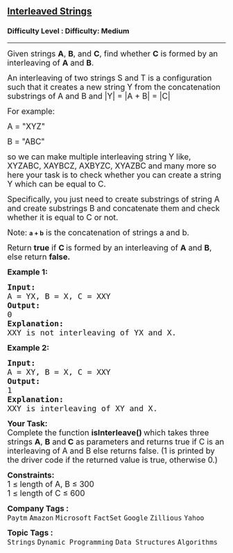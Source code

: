 <h2><a href="https://www.geeksforgeeks.org/problems/interleaved-strings/1?page=20&sortBy=submissions">Interleaved Strings</a></h2><h3>Difficulty Level : Difficulty: Medium</h3><hr><div class="problems_problem_content__Xm_eO"><p><span style="font-size: 18px;">Given strings <strong>A</strong>, <strong>B</strong>, and <strong>C</strong>, find whether <strong>C</strong> is formed by an interleaving of <strong>A</strong>&nbsp;and <strong>B</strong>.</span></p>
<p><span style="font-size: 18px;">An interleaving of two strings S&nbsp;and T&nbsp;is a configuration such&nbsp;that it creates a new string Y from the concatenation substrings of A and B and |Y| = |A + B| = |C|</span></p>
<p><span style="font-size: 18px;">For example:</span></p>
<p><span style="font-size: 18px;">A = "XYZ"</span></p>
<p><span style="font-size: 18px;">B = "ABC"</span></p>
<p><span style="font-size: 18px;">so we can make multiple interleaving string Y like, XYZABC, XAYBCZ, AXBYZC, XYAZBC and many more so here your task is to check whether you can create a string Y which can be equal to C.</span></p>
<p><span style="font-size: 18px;">Specifically, you just need to create substrings of string A and create substrings&nbsp;B and concatenate&nbsp;them and check whether it is equal to C or not.</span></p>
<p><span style="font-size: 18px;">Note: </span><strong>a + b</strong><span style="font-size: 18px;"> is the concatenation of strings a and b.</span></p>
<p><span style="font-size: 18px;">Return <strong>true</strong>&nbsp;if <strong>C</strong></span>&nbsp;<span style="font-size: 18px;">is formed by an interleaving of <strong>A</strong>&nbsp;and <strong>B</strong>, else return <strong>false.</strong></span></p>
<p><span style="font-size: 18px;"><strong>Example 1:</strong></span></p>
<pre><span style="font-size: 18px;"><strong>Input:
</strong>A = YX, B = X, C =&nbsp;XXY
<strong>Output: <br></strong>0<strong>
Explanation: <br></strong>XXY is not interleaving of YX and X.
</span></pre>
<p><span style="font-size: 18px;"><strong>Example 2:</strong></span></p>
<pre><span style="font-size: 18px;"><strong>Input:
</strong>A = XY, B = X, C = XXY
<strong>Output: <br></strong>1<strong>
Explanation: <br></strong>XXY is interleaving of XY and X.</span>
</pre>
<p><span style="font-size: 18px;"><strong>Your Task:</strong><br>Complete the function <strong>isInterleave() </strong>which takes three strings <strong>A</strong>, <strong>B</strong> and<strong> C</strong> as parameters and returns true if C is an interleaving of A and B else returns false. (1 is printed by the driver code if the returned value is true, otherwise 0.)</span></p>
<p><span style="font-size: 18px;"><strong>Constraints:</strong><br>1 ≤ length of A, B ≤ 300<br>1 ≤ length of C ≤ 600</span></p></div><p><span style=font-size:18px><strong>Company Tags : </strong><br><code>Paytm</code>&nbsp;<code>Amazon</code>&nbsp;<code>Microsoft</code>&nbsp;<code>FactSet</code>&nbsp;<code>Google</code>&nbsp;<code>Zillious</code>&nbsp;<code>Yahoo</code>&nbsp;<br><p><span style=font-size:18px><strong>Topic Tags : </strong><br><code>Strings</code>&nbsp;<code>Dynamic Programming</code>&nbsp;<code>Data Structures</code>&nbsp;<code>Algorithms</code>&nbsp;